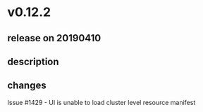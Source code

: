 # v0.12.2

## release on 20190410

## description

## changes

Issue #1429 - UI is unable to load cluster level resource manifest

